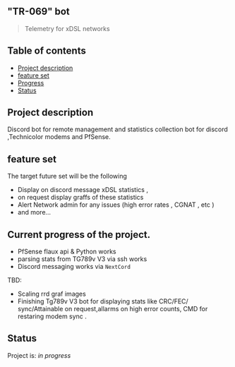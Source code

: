 ## "TR-069" bot 
>Telemetry for xDSL networks 



## Table of contents
* [Project description](#Project-description)
* [feature set ](#feature-set)
* [Progress ](#current-progress-of-the-project.)
* [Status](#Status)


## Project description 
Discord bot for remote management and statistics collection bot for discord ,Technicolor modems and PfSense.


## feature set 
The target future set will be the following 
* Display on discord message xDSL statistics , 
* on request display graffs of these statistics
* Alert Network admin for any issues (high error rates , CGNAT , etc ) 
* and more...


## Current progress of the project. 
* PfSense flaux api & Python works 
* parsing stats from TG789v V3 via ssh works 
* Discord messaging works via `NextCord`

TBD:
* Scaling rrd graf images 
* Finishing Tg789v V3 bot for displaying stats like CRC/FEC/ sync/Attainable on request,allarms on high error counts, CMD for restaring modem sync . 
      



## Status
Project is: _in progress_
